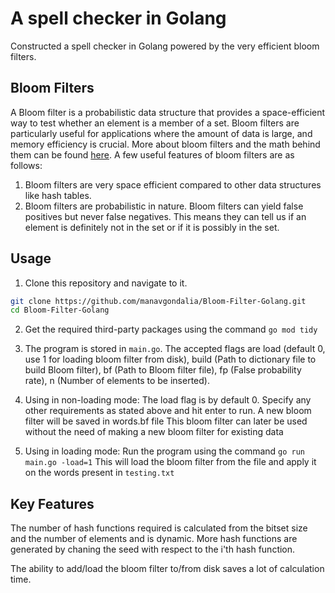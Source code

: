 # A spell checker in Golang

Constructed a spell checker in Golang powered by the very efficient bloom filters.

## Bloom Filters

A Bloom filter is a probabilistic data structure that provides a space-efficient way to test whether an element is a member of a set. Bloom filters are particularly useful for applications where the amount of data is large, and memory efficiency is crucial. More about bloom filters and the math behind them can be found [here](https://brilliant.org/wiki/bloom-filter/). A few useful features of bloom filters are as follows:

1. Bloom filters are very space efficient compared to other data structures like hash tables.
2. Bloom filters are probabilistic in nature. Bloom filters can yield false positives but never false negatives. This means they can tell us if an element is definitely not in the set or if it is possibly in the set.

## Usage

1. Clone this repository and navigate to it.
```bash
git clone https://github.com/manavgondalia/Bloom-Filter-Golang.git
cd Bloom-Filter-Golang
```
2. Get the required third-party packages using the command `go mod tidy`
3. The program is stored in `main.go`. The accepted flags are load (default 0, use 1 for loading bloom filter from disk), build (Path to dictionary file to build Bloom filter), bf (Path to Bloom filter file), fp (False probability rate), n (Number of elements to be inserted).

4. Using in non-loading mode:
   The load flag is by default 0. Specify any other requirements as stated above and hit enter to run.
   A new bloom filter will be saved in words.bf file
   This bloom filter can later be used without the need of making a new bloom filter for existing data

5. Using in loading mode:
   Run the program using the command `go run main.go -load=1`
   This will load the bloom filter from the file and apply it on the words present in `testing.txt`

## Key Features

The number of hash functions required is calculated from the bitset size and the number of elements and is dynamic. More hash functions are generated by chaning the seed with respect to the i'th hash function.

The ability to add/load the bloom filter to/from disk saves a lot of calculation time.


